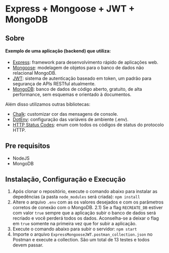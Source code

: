 # Express + Mongoose + JWT + MongoDB
## Sobre
#### Exemplo de uma aplicação (backend) que utiliza:

- [Express](https://expressjs.com/pt-br/): framework para desenvolvimento rápido de aplicações web.
- [Mongoose](https://mongoosejs.com/): modelagem de objetos para o banco de dados não relacional MongoDB.
- [JWT](https://jwt.io/): sistema de autenticação baseado em token, um padrão para segurança de APIs RESTful atualmente.
- [MongoDB](https://www.mongodb.com/): banco de dados de código aberto, gratuito, de alta performance, sem esquemas e orientado à documentos.

Além disso utilizamos outras bibliotecas:
- [Chalk](https://www.npmjs.com/package/chalk): customizar cor das mensagens de console.
- [DotEnv](https://www.npmjs.com/package/dotenv): configuração das variáveis de ambiente (.env).
- [HTTP Status Codes](https://www.npmjs.com/package/http-status-codes): enum com todos os códigos de status do protocolo HTTP.

## Pre requisitos

- NodeJS
- MongoDB

## Instalação, Configuração e Execução
1) Após clonar o repositório, execute o comando abaixo para instalar as depedências (a pasta `node_modules` será criada):
`npm install`
2) Altere o arquivo `.env` com as os valores desejados e com os parâmetros corretos de conexão com o MongoDB.
2.1) Se a flag `RECREATE_DB` estiver com valor `true` sempre que a aplicação subir o banco de dados será recriado  e você perderá todos os dados. Aconselha-se a deixar o flag em `true` somente na primeira vez que for subir a aplicação.
3) Execute o comando abaixo para subir o servidor:
`npm start`
4) Importe o arquivo `ExpressMongooseJWT.postman_collection.json` no Postman e execute a collection. São um total de 13 testes e todos devem passar.